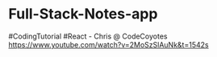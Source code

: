 # Full-Stack-Notes-app  

#CodingTutorial #React - Chris @ CodeCoyotes
https://www.youtube.com/watch?v=2MoSzSlAuNk&t=1542s
